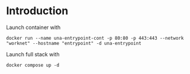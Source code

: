 # Introduction

Launch container with

```
docker run --name una-entrypoint-cont -p 80:80 -p 443:443 --network "worknet" --hostname "entrypoint" -d una-entrypoint
```

Launch full stack with

```
docker compose up -d
```
